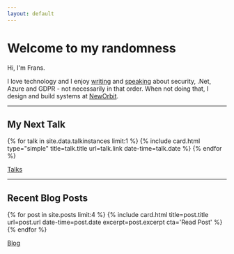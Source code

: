 ```yaml
---
layout: default
---
```

# Welcome to my randomness

Hi, I'm Frans.

I love technology and I enjoy <a href="/blog/">writing</a> and <a href="/talks/">speaking</a> about security, .Net, Azure and GDPR - not necessarily in that order.
When not doing that, I design and build systems at <a href="https://neworbit.co.uk">NewOrbit</a>.

***

## My Next Talk

{% for talk in site.data.talkinstances limit:1 %}
  {% include card.html type="simple" title=talk.title url=talk.link date-time=talk.date %}
{% endfor %}

<div class="cta cta--right">
  <a href="" class="button">Talks</a>
</div>

***

## Recent Blog Posts

{% for post in site.posts limit:4 %}
  {% include card.html title=post.title url=post.url date-time=post.date excerpt=post.excerpt cta='Read Post' %}
{% endfor %}

<div class="cta cta--right">
  <a href="" class="button">Blog</a>
</div>
